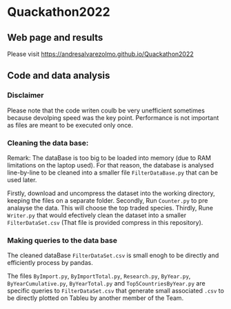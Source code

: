 # Quackathon2022
## Web page and results
Please visit https://andresalvarezolmo.github.io/Quackathon2022

## Code and data analysis
### Disclaimer
Please note that the code writen coulb be very unefficient sometimes because devolping speed was the key point. Performance is not important as files are meant to be executed only once.

### Cleaning the data base:
Remark: The dataBase is too big to be loaded into memory (due to RAM limitations on the laptop used). For that reason, the database is analysed line-by-line to be cleaned into a smaller file `FilterDataBase.py` that can be used later.

Firstly, download and uncompress the dataset into the working directory, keeping the files on a separate folder.
Secondly, Run `Counter.py` to pre analayse the data. This will choose the top traded species.
Thirdly, Rune `Writer.py` that would efectively clean the dataset into a smaller `FilterDataSet.csv` (That file is provided compress in this repository).

### Making queries to the data base
The cleaned dataBase `FilterDataSet.csv` is small enogh to be directly and efficiently process by pandas.

The files `ByImport.py`, `ByImportTotal.py`, `Research.py`, `ByYear.py`, `ByYearCumulative.py`, `ByYearTotal.py` and `Top5CountriesByYear.py` are specific queries to `FilterDataSet.csv` that generate small associated `.csv` to be directly plotted on Tableu by another member of the Team.

